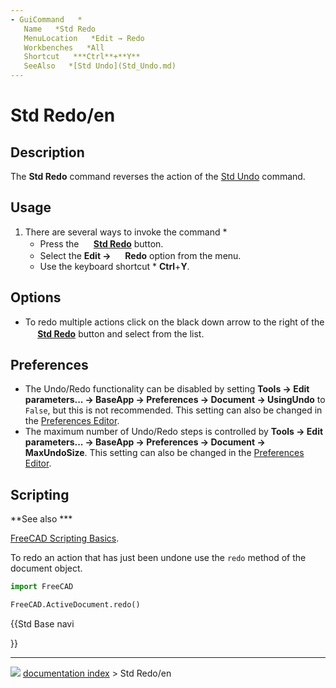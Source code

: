 ```yaml
---
- GuiCommand   *
   Name   *Std Redo
   MenuLocation   *Edit → Redo
   Workbenches   *All
   Shortcut   ***Ctrl**+**Y**
   SeeAlso   *[Std Undo](Std_Undo.md)
---
```


# Std Redo/en

## Description

The **Std Redo** command reverses the action of the [Std Undo](Std_Undo.md) command.

## Usage

1.  There are several ways to invoke the command   *
    -   Press the **<img src="images/Std_Redo.svg" width=16px> [Std Redo](Std_Redo.md)** button.
    -   Select the **Edit → <img src="images/Std_Redo.svg" width=16px> Redo** option from the menu.
    -   Use the keyboard shortcut   * **Ctrl**+**Y**.

## Options

-   To redo multiple actions click on the black down arrow to the right of the **<img src="images/Std_Redo.svg" width=16px> [Std Redo](Std_Redo.md)** button and select from the list.

## Preferences

-   The Undo/Redo functionality can be disabled by setting **Tools → Edit parameters... → BaseApp → Preferences → Document → UsingUndo** to `False`, but this is not recommended. This setting can also be changed in the [Preferences Editor](Preferences_Editor#Document.md).
-   The maximum number of Undo/Redo steps is controlled by **Tools → Edit parameters... → BaseApp → Preferences → Document → MaxUndoSize**. This setting can also be changed in the [Preferences Editor](Preferences_Editor#Document.md).

## Scripting


**See also   ***

[FreeCAD Scripting Basics](FreeCAD_Scripting_Basics.md).

To redo an action that has just been undone use the `redo` method of the document object.


```python
import FreeCAD

FreeCAD.ActiveDocument.redo()
```





{{Std Base navi

}}



---
![](images/Right_arrow.png) [documentation index](../README.md) > Std Redo/en
